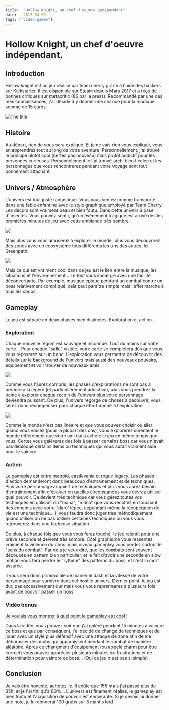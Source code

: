 ```yaml
---
title:  "Hollow Knight, un chef d'oeuvre indépendant"
date:   2017-04-09
tags: ["video-games"]
---
```


# Hollow Knight, un chef d'oeuvre indépendant.

## Introduction

Hollow knight est un jeu réalisé par team cherry grâce à l'aide des backers sur Kickstarter. Il est disponible sur Steam depuis Mars 2017 et a reçu de bonnes critiques sur metacritic (86 par la press). Recommandé par une des mes connaissances, j'ai décidé d'y donner une chance pour la modique somme de 15 euros.

![The title](http://cdn.akamai.steamstatic.com/steam/apps/367520/header.jpg?t=1492587166)


## Histoire

Au départ, rien de vous sera expliqué. Et je ne vais rien vous expliqué, vous en apprendrez tout au long de votre aventure. Personnellement, j'ai trouvé le principe plutôt cool (certes pas nouveau) mais plutôt addictif pour les personnes curieuses.
Personnelement je l'ai trouvé archi bien ficelée et les personnages que vous rencontrerez pendant votre voyage sont tout bonnement attachant.

## Univers / Atmosphère

L'univers est tout juste fantastique. Vous vous sentez comme transporté dans une fable enfantine avec le style graphique employé par Team Cherry. Les décors sont vraiment beau et bien foutu. Dans cette univers à base d'insectes. Vous pouvez sentir, qu'un événement tragique est arrivé dès les premières minutes de jeu avec cette ambiance très sombre.

![](https://lh3.googleusercontent.com/8RctvoOLWhJ7hNCIwMucavvZyWaS1dQ6CyIXO0FhxMZYIKxYJgnR2o9wCZBGX_x-D2h_ODFYhny1NEFb5ecW1xaYHWWhXBpKJD5PYV3vaBWNQUAGtsDNhcMhZojyIe9Oxz06j7DmnrkrgdSuWca3Gy_yur71U-aZUpNqj6Vzo19mTyF9xGVG7C0ZLd6tEZbZLMFgMftyzzY7bHk89jiOICUJ0U7NktejWEDmV-Ov8Mn7BMdY5eHvtHcKkyYBq-cvou2jECENfYgOUqCZMHpFiZjnHU0ngvDTPP25ALy1UIS2QsVkBD6deInS84ksPakOHDxw7GxKfVgriPYAAISFFHZRmXxmB5QLLmklb5fbc9xmmuvjr078Ve08k7_rBuHUIsw-hCjtkSWikpye1t_uuc2XDrKbl81vcZrxn3olYh4yqREK63s9f69Twgzemm-WMZcHf4WmX-U8Dn8fXw-FQECkli6WsHDk1S0AYKIweInmjhv7qiMqbR5_duwt8gdc_K2-QF5JSz3eN0X21oqp8DtKbJw1klpI2s5OB97u9EkaXECELnY3xmJxGo3gDngLKkKrX3Czz7poX1FffaAgwTrUuZxydEkgwgrXEgxs_TClHMt8mq_bAlLZEgrQQoZPDRz4jU-daaXZhYN1droxLmJsqIBCEHI3SOk2Mp5bkPc=w1360-h768-no)


Mais plus vous vous amuserez à explorer le monde, plus vous découvrirez des zones avec un écosystème tous différents les uns des autres. Ici Greenpath:

![](https://lh3.googleusercontent.com/rtlsDlTi45Knv-c9kj0SSyOW-xXcgTq83J8bRsiwL3bcTY4dI_ex72ETVdiHcczSbnA5spTnKV-SGNSkLL72OvlQJOklI08hwFokF7lpzEwdsysYYR4IlVJsKiANLDvcaCsnZS0IrHhoID0b1MvCd8uyikEnfyWcG0cYSuj3QGhuLUYLyQZrKkyDMuA4GHx_RXWXLKo4eb0o2TS0O1vS3joT_IXdlYzXb44tWBVK3o_4TEDS0BjGxzJmrL6LqLUE0MNgv19A06eO3dq9m5pfk9d4DRzixRZB5wwd3-yc2-r-mvVmwB_Knm0Nq0IRVCP0Ximjkjx3gyB616rEqV2qUoXvvnUOZkUCpFv-3vsYeiVFp0NvPg83nlVCpncs93L5zg-qSmQJ3VnlLmtfQmufemTs1_eWH-DVbSkbKzEdsN3UtMeXwa-2AzP-nmR_1NzJbD6fcKNaJapHasu1i0b2vn_n6QjpeLRf_bGl_bqaY9GPItDoOGxFjLjNvfgRVIYDOJAawo9YVoi044SDxVjD36VyafjTLgNHtJWP5aeQD4epEJdEjPg-0VSIa9FG3t0fpbVl9VFKmuX9ZZdJFOhYjyQnt4-lAE0whgTHpqnpHFXubGRkoscZY5skxinGtUd013SQ_e6nu7-SGjsYNndibAXNiosMa7t_G5L235EtQ10=w1683-h950-no)


Mais ce qui est vraiment cool dans ce jeu est le lien entre la musique, les situations et l'environnement... Le tout vous immerge avec une facilité déconcertante. Par exemple, musique épique pendant un combat contre un boss relativement compliqué, cela peut paraître simple mais l'effet marche à tous les coups.

## Gameplay

Le jeu est séparé en deux phases bien distinctes. Exploration et action.

### Exploration

Chaque nouvelle région est sauvage et inconnue. Tout du moins sur votre carte... Pour chaque "salle" visitée, votre carte se complétera dès que vous vous reposerez sur un banc. L'exploration vous permettra de découvrir des détails sur le background de l'univers mais aussi des nouveaux pouvoirs, équipement et voir trouver de nouveaux amis.


![](https://lh3.googleusercontent.com/SbE00jQvXwfIhOoVJZ_JXI3aPqScTBeCJUky1K51DehIsPB_ABpnpx5_JhHe6PXupfG4l9TnPL8FkQ3uCfNZVfmEEvwCAUBw9iX2mY8DTucTjtiBVnonkuswrQ0u7Xo-XOsb8sfqt2rFmBDvFzYSJesYmeXAPnzMEF8WTdLWd4WVM-LtWbpe1wsSEiPkV1K4wiepDZmu3TwkwdpYhuiV0eeGgOpJ4o-8-oojHYzQdMM91l25FOHblHf_mf2LKls7em9ddhVdd7aC1c_9o20eWVNe3SnxIewGSplpvIfPwGEaP39JAs0hFzDsUp5oOEK1GSVApcFw4VW2qq8N8EmQ37d8NC82jWKUeA2WXAcUL-118UL8M0AM8C7D86CXFAxnN1aJIvkrqWU97Qljwn0ZT47rodMo8JqmkbPqXMPUmmBHfZ4nzBXl5OhZQ71MnoH23Cd-6y69ZVEOoFvBrKO9FsAYzc7M9uVAF1PU10eEplNjk7__0-BiMP6v5lt7PtXmBlAumkCWNjhPIUejivgp4ds7Qik5g4CVRthmz2jRgtLWGS5V2qOrhhFnl6xnNHv8A_G4VnfZ4sJprNrfrYfYv5Gk-2N2KPEPq0CeMvwF8rGgeGmIazPYEqCBNoR2csq7QxV7KAlRapvyAPMYiA5_w0kCDXE0bk7_ylDXyR_CNoQ=w1360-h768-no)

Comme vous l'aurez compris, les phases d'explorations ne sont pas à prendre à la légère (et particulièrement addictive), plus vous prendrez la peine à explorer chaque recoin de l'univers plus votre personnage deviendra puissant. De plus, l'univers regorge de choses à découvrir, vous serez donc récompenser pour chaque effort donné à l'exploration.


![](https://lh3.googleusercontent.com/LQntUEb0DY3s7rigTc9NhC3NziLlGgay0Rt5vTxzVKLaANEgSkK4xex4SnjnpgJl07Yn72N2jtpn4t6RmZWJ22Cjx9cujXQzVdU7VzqVpz3Fl62UqSpeHCR5FQU01cuKn-LaG--a1lKYn2B_e75uJ1JST-VLxNqmDN-mg_c9pIBpASpQ0GHe1AoCujwaDpv3SYBMPUjCatOmOPLk7uVITT-Pn19zhs2izfcX1NkBrjPhwatWr6yjrw175KA5vRmxtXGZLd7h75Ix8hy236W85Q9-rae5RBXXMWRDCteCRi3CnjVmNI6lerSQN400Ai5Evop3FUCok7r_gQZIfsvM8XLUdkEMs_D2WJGjVQJAJSrZebYgj8TQcHMzCCq-j6YBY8fF0L943K39GJNa-8htIqzGQZrtUnS7V3H4JPjQm49mlBjw1Gf1-P-r-C1942RDhcc-x4rSzLWVNn01jQS_XptBc6LpAVk5l6PPqafmoY-LQG32o0UUrwvxQ0x54X_ezH5qQEgPsHnyIjwYn8P8evhA1yltsBNXV0RM4zD3B2fLOTbSo6nzquSTzsNkGjE_ETm4pC7yg98TNe9MvuyatCt5YCUCQH3CWAXkmGqGS_1nDSTDxhXT8SpOFG44WWLaSWLcyfeuPaiMXIHmFj6V0MliCYPLRWz1SoOxl710sUE=w1360-h768-no)

Comme le monde n'est pas linéaire et que vous pouvez choisir où aller quand vous voulez (pour la plupart des cas), vous explorerez sûrement le monde différement que votre ami qui a acheté le jeu en même temps que vous. Certes vous galérerez des fois à passer certains boss car vous n'avait pas débloqué certains items ou techniques qui vous aurait vraiment aidé pour le vaincre.

### Action
Le gameplay est entre metroid, castlevania et rogue legacy. Les phases d'action demanderont donc beaucoup d'entrainement et de techniques. Plus votre personnage acquiert de techniques et plus vous aurez besoin d'entraînement afin d'évaluer en quelles circonstances vous devrez utiliser quel pouvoir. Ça devient très technique car vous gérez toutes vos techniques en utilisant du "mana", "mana" que vous récoltez en touchant des ennemis avec votre "dard"/épée, cependant même la récupération de vie est une technique... Il vous faudra donc juger très méthodiquement quand utiliser ou ne pas utiliser certaines techniques ou vous vous retrouverez dans une facheuse situation.

De plus, à chaque fois que vous vous ferez touché, le jeu ralentit pour une brève seconde et devient très sombre. Côté graphisme vous ressentez vraiment la violence du choc, mais niveau gameplay vous perdez surtout le "sens du combat". Par cela je veux dire, que les combats sont souvent découpés en pattern bien particulier, et le fait d'avoir une seconde en slow motion vous fera perdre le "rythme" des patterns du boss, et c'est la mort assurée.

Il vous sera donc primordiale de manier le dash et la vitesse de votre personnage pour survivre dans cet hostile univers. Dernier point, le jeu est dur, pas excessivement dur mais vous vous reprennerez à plusieurs fois avant de pouvoir passer un boss.

### Vidéo bonus

[Je voulais vous montrer à quel point le gameplay est cool !](https://youtu.be/XSCchVtW4AE?t=21s)

Dans la vidéo, vous pouvez voir que  j'ai galéré pendant 15 minutes à vaincre ce boss et que par conséquent, j'ai décidé de changé de techniques et de jouer avec un style plus défensif avec une attaque de zone afin de me débarasser des mobs qui apparaissent pendant le combat de manière aléatoire. Après ce changment d'équipement (ou appelé charm pour être correct) vous pouvez apprécier plusieurs minutes de frustrations et de détermination pour vaincre ce boss... (Oui ce jeu n'est pas si simple)

## Conclusion

Je vais être honeste, achetez-le. Il coûte que 15€ mais j'ai passé plus de 35h, et je l'ai fini qu'à 80%... L'univers est finement réalisé, le gameplay est bien foutu et l'acquisition de pouvoir est ennivrante. Si je devais lui donner une note, je lui donnerai 100 grubs sur 3 mantis lord.
